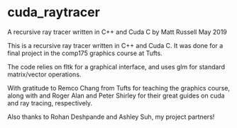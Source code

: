# cuda_raytracer
A recursive ray tracer written in C++ and Cuda C 
by Matt Russell
May 2019

This is a recursive ray tracer written in C++ and Cuda C. 
It was done for a final project in the comp175 graphics course at Tufts. 

The code relies on fltk for a graphical interface, and uses glm for standard matrix/vector operations. 

With gratitude to Remco Chang from Tufts for teaching the graphics course, along with and Roger Alan and Peter Shirley for their great guides on cuda and ray tracing, respectively. 

Also thanks to Rohan Deshpande and Ashley Suh, my project partners!
